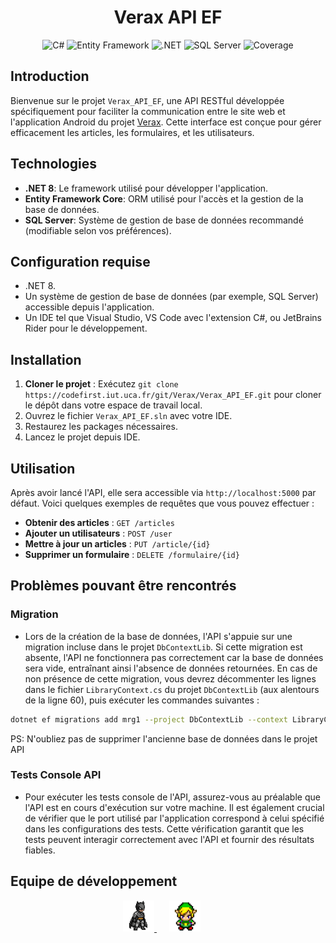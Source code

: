 <h1 align="center">Verax API EF</h1>

<p align="center">
  <img src="https://img.shields.io/badge/C%23-239120.svg?style=for-the-badge&logo=c-sharp&logoColor=white" alt="C#"/>
  <img src="https://img.shields.io/badge/Entity%20Framework-512BD4.svg?style=for-the-badge&logo=entity-framework&logoColor=white" alt="Entity Framework"/>
  <img src="https://img.shields.io/badge/.NET-512BD4.svg?style=for-the-badge&logo=.net&logoColor=white" alt=".NET"/>
  <img src="https://img.shields.io/badge/SQL%20Server-E34F26.svg?style=for-the-badge&logo=microsoft-sql-server&logoColor=white" alt="SQL Server"/>


  <img src="https://codefirst.iut.uca.fr/sonar/api/project_badges/measure?project=Verax_API_EF&metric=alert_status&token=09154b15417d84a94e809d60f1d5bb01654b5501" alt="Coverage"/>
</p>


## Introduction

Bienvenue sur le projet `Verax_API_EF`, une API RESTful développée spécifiquement pour faciliter la communication entre le site web et l'application Android du projet [Verax](https://codefirst.iut.uca.fr/git/Verax/Verax). Cette interface est conçue pour gérer efficacement les articles, les formulaires, et les utilisateurs.

## Technologies

- **.NET 8**: Le framework utilisé pour développer l'application.
- **Entity Framework Core**: ORM utilisé pour l'accès et la gestion de la base de données.
- **SQL Server**: Système de gestion de base de données recommandé (modifiable selon vos préférences).

## Configuration requise

- .NET 8.
- Un système de gestion de base de données (par exemple, SQL Server) accessible depuis l'application.
- Un IDE tel que Visual Studio, VS Code avec l'extension C#, ou JetBrains Rider pour le développement.

## Installation

1. **Cloner le projet** : Exécutez `git clone https://codefirst.iut.uca.fr/git/Verax/Verax_API_EF.git` pour cloner le dépôt dans votre espace de travail local.
2. Ouvrez le fichier `Verax_API_EF.sln` avec votre IDE.
3. Restaurez les packages nécessaires.
4. Lancez le projet depuis IDE.

## Utilisation

Après avoir lancé l'API, elle sera accessible via `http://localhost:5000` par défaut. Voici quelques exemples de requêtes que vous pouvez effectuer :

- **Obtenir des articles** : `GET /articles`
- **Ajouter un utilisateurs** : `POST /user` 
- **Mettre à jour un articles** : `PUT /article/{id}` 
- **Supprimer un formulaire** : `DELETE /formulaire/{id}`

## Problèmes pouvant être rencontrés


### Migration


 - Lors de la création de la base de données, l'API s'appuie sur une migration incluse dans le projet `DbContextLib`. Si cette migration est absente, l'API ne fonctionnera pas correctement car la base de données sera vide, entraînant ainsi l'absence de données retournées. En cas de non présence de cette migration, vous devrez décommenter les lignes dans le fichier `LibraryContext.cs` du projet `DbContextLib` (aux alentours de la ligne 60), puis exécuter les commandes suivantes :

```bash
dotnet ef migrations add mrg1 --project DbContextLib --context LibraryContext
```

PS: N'oubliez pas de supprimer l'ancienne base de données dans le projet API


### Tests Console API
 - Pour exécuter les tests console de l'API, assurez-vous au préalable que l'API est en cours d'exécution sur votre machine. Il est également crucial de vérifier que le port utilisé par l'application correspond à celui spécifié dans les configurations des tests. Cette vérification garantit que les tests peuvent interagir correctement avec l'API et fournir des résultats fiables.



## Equipe de développement
<p align="center" >

<a href="https://codefirst.iut.uca.fr/git/louis.laborie"  style="margin-right: 20px;">
  <img src="img/Louis.png" width="50" height="50" title="Louis Laborie" alt="Louis Laborie"/>
</a>
<a href="https://codefirst.iut.uca.fr/git/tony.fages" style="margin-right: 20px;">
  <img src="img/Tony.png" width="50" height="50" title="Tony Fages" alt="Tony Fages"/>
</a>
<p>

